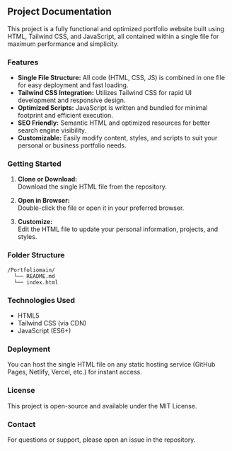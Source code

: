 ## Project Documentation

This project is a fully functional and optimized portfolio website built using HTML, Tailwind CSS, and JavaScript, all contained within a single file for maximum performance and simplicity.

### Features

- **Single File Structure:** All code (HTML, CSS, JS) is combined in one file for easy deployment and fast loading.
- **Tailwind CSS Integration:** Utilizes Tailwind CSS for rapid UI development and responsive design.
- **Optimized Scripts:** JavaScript is written and bundled for minimal footprint and efficient execution.
- **SEO Friendly:** Semantic HTML and optimized resources for better search engine visibility.
- **Customizable:** Easily modify content, styles, and scripts to suit your personal or business portfolio needs.

### Getting Started

1. **Clone or Download:**  
    Download the single HTML file from the repository.

2. **Open in Browser:**  
    Double-click the file or open it in your preferred browser.

3. **Customize:**  
    Edit the HTML file to update your personal information, projects, and styles.

### Folder Structure

```
/Portfoliomain/
  └── README.md
  └── index.html
```

### Technologies Used

- HTML5
- Tailwind CSS (via CDN)
- JavaScript (ES6+)

### Deployment

You can host the single HTML file on any static hosting service (GitHub Pages, Netlify, Vercel, etc.) for instant access.

### License

This project is open-source and available under the MIT License.

### Contact

For questions or support, please open an issue in the repository.
